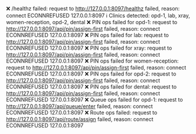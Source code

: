 ❌ /healthz failed: request to http://127.0.0.1:8097/healthz failed, reason: connect ECONNREFUSED 127.0.0.1:8097
ℹ️ Clinics detected: opd-1, lab, xray, women-reception, opd-2, dental
❌ PIN ops failed for opd-1: request to http://127.0.0.1:8097/api/pin/assign-first failed, reason: connect ECONNREFUSED 127.0.0.1:8097
❌ PIN ops failed for lab: request to http://127.0.0.1:8097/api/pin/assign-first failed, reason: connect ECONNREFUSED 127.0.0.1:8097
❌ PIN ops failed for xray: request to http://127.0.0.1:8097/api/pin/assign-first failed, reason: connect ECONNREFUSED 127.0.0.1:8097
❌ PIN ops failed for women-reception: request to http://127.0.0.1:8097/api/pin/assign-first failed, reason: connect ECONNREFUSED 127.0.0.1:8097
❌ PIN ops failed for opd-2: request to http://127.0.0.1:8097/api/pin/assign-first failed, reason: connect ECONNREFUSED 127.0.0.1:8097
❌ PIN ops failed for dental: request to http://127.0.0.1:8097/api/pin/assign-first failed, reason: connect ECONNREFUSED 127.0.0.1:8097
❌ Queue ops failed for opd-1: request to http://127.0.0.1:8097/api/queue/enter failed, reason: connect ECONNREFUSED 127.0.0.1:8097
❌ Route ops failed: request to http://127.0.0.1:8097/api/route/assign failed, reason: connect ECONNREFUSED 127.0.0.1:8097
